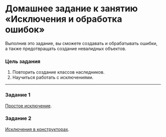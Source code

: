 # Домашнее задание к занятию «Исключения и обработка ошибок»

Выполнив это задание, вы сможете создавать и обрабатывать ошибки, а также предотвращать создание невалидных объектов.

### Цель задания

1. Повторить создание классов наследников.
2. Научиться работать с исключениями.

------

### Задание 1

[Простое исключение](01).

### Задание 2

[Исключения в конструкторах](02).




